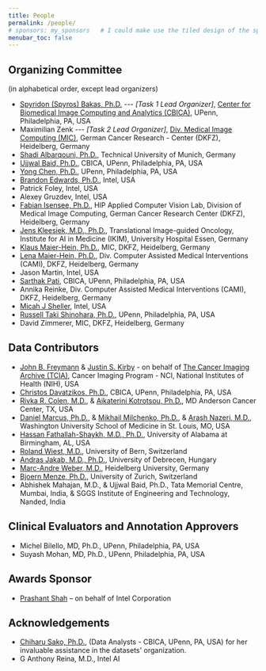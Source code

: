 ```yaml
---
title: People
permalink: /people/
# sponsors: my_sponsors   # I could make use the tiled design of the sponsor page if there's time to adapt "view profile" etc.
menubar_toc: false
---
```


## Organizing Committee

(in alphabetical order, except lead organizers)

- [Spyridon (Spyros) Bakas, Ph.D.](https://www.med.upenn.edu/cbica/sbakas/) *--- [Task 1 Lead Organizer]*,  [Center for Biomedical Image Computing and  Analytics (CBICA)](https://www.med.upenn.edu/cbica/), UPenn, Philadelphia, PA, USA
- Maximilian Zenk   *--- [Task 2 Lead Organizer]*,    [Div. Medical Image Computing (MIC)](https://www.dkfz.de/en/mic/index.php), German Cancer Research - Center (DKFZ), Heidelberg, Germany
- [Shadi Albarqouni, Ph.D.](https://albarqouni.github.io/),    Technical University of Munich, Germany
- [Ujjwal Baid, Ph.D.](https://www.med.upenn.edu/cbica/ujjwalbaid.html),    CBICA, UPenn, Philadelphia, PA, USA
- [Yong Chen, Ph.D.](https://www.dbei.med.upenn.edu/bio/yong-chen-phd),    UPenn, Philadelphia, PA, USA
- [Brandon Edwards, Ph.D.](https://www.intel.com/content/www/us/en/artificial-intelligence/bios/brandon-edwards.html),    Intel, USA
- Patrick Foley,    Intel, USA
- Alexey Gruzdev,    Intel, USA
- [Fabian Isensee, Ph.D.](https://www.helmholtz-imaging.de/our_services/helpdesk/),    HIP Applied Computer Vision Lab, Division of Medical Image Computing, German Cancer Research Center (DKFZ), Heidelberg, Germany
- [Jens Kleesiek, M.D., Ph.D.](https://www.ikim.uk-essen.de/tio),    Translational Image-guided Oncology, Institute for AI in Medicine (IKIM), University Hospital Essen, Germany
- [Klaus Maier-Hein, Ph.D.](https://www.dkfz.de/en/mic/index.php),    MIC, DKFZ, Heidelberg, Germany
- [Lena Maier-Hein, Ph.D.](https://www.dkfz.de/en/cami/index.php),    Div. Computer Assisted Medical Interventions (CAMI), DKFZ, Heidelberg, Germany
- Jason Martin,    Intel, USA
- [Sarthak Pati](https://www.med.upenn.edu/cbica/aibil/spati.html),    CBICA, UPenn, Philadelphia, PA, USA
- Annika Reinke,    Div. Computer Assisted Medical Interventions (CAMI), DKFZ, Heidelberg, Germany
- [Micah J Sheller](https://www.intel.com/content/www/us/en/artificial-intelligence/bios/micah-j-sheller.html),    Intel, USA
- [Russell Taki Shinohara, Ph.D.](https://www.med.upenn.edu/apps/faculty/index.php/g275/p8574254),    UPenn, Philadelphia, PA, USA
- David Zimmerer,    MIC, DKFZ, Heidelberg, Germany

## Data Contributors

- [John B. Freymann](https://imaging.cancer.gov/about_cip/staff_directory.htm) & [Justin S. Kirby](https://imaging.cancer.gov/about_cip/staff_directory.htm) - on behalf of [The Cancer Imaging Archive (TCIA)](http://www.cancerimagingarchive.net/),    Cancer Imaging Program - NCI, National Institutes of Health (NIH), USA
- [Christos Davatzikos, Ph.D.](https://www.med.upenn.edu/cbica/christos/),    CBICA, UPenn, Philadelphia, PA, USA
- [Rivka R. Colen, M.D.](https://faculty.mdanderson.org/profiles/rivkah_colen.html), & [Aikaterini Kotrotsou, Ph.D.](https://www.mdanderson.org/research/departments-labs-institutes/labs/colen-laboratory/lab-members.html),    MD Anderson Cancer Center, TX, USA
- [Daniel Marcus, Ph.D.](https://www.mir.wustl.edu/research/research-support-facilities/neuroimaging-informatics-analysis-center-niac/our-staff/niac-staff-dan-marcus), & [Mikhail Milchenko, Ph.D.](http://nrg.wustl.edu/about/people/), & [Arash Nazeri, M.D.](https://www.mir.wustl.edu/education/residency-programs/diagnostic-radiology-residency/our-residents/arash-nazeri),    Washington University School of Medicine in St. Louis, MO, USA
- [Hassan Fathallah-Shaykh, M.D., Ph.D.](http://apps.medicine.uab.edu/facultyDirectory/FacultyData.asp?FID=52363),    University of Alabama at Birmingham, AL, USA
- [Roland Wiest, M.D.](http://www.neuroscience.unibe.ch/about_us/personen/prof_dr_med_wiest_roland),    University of Bern, Switzerland
- [Andras Jakab, M.D., Ph.D.](https://www.cir.meduniwien.ac.at/team/andras-jakab/),    University of Debrecen, Hungary
- [Marc-Andre Weber, M.D.](https://www.klinikum.uni-heidelberg.de/PD-Marc-Andre-Weber.111166.0.html?&L=5),    Heidelberg University, Germany
- [Bjoern Menze, Ph.D.](https://www.dqbm.uzh.ch/en/research/groups/menze.html),    University of Zurich, Switzerland
- Abhishek Mahajan, M.D., & Ujjwal Baid, Ph.D.,    Tata Memorial Centre, Mumbai, India, & SGGS Institute of Engineering and Technology, Nanded, India

## Clinical Evaluators and Annotation Approvers

- Michel Bilello, MD, Ph.D.,    UPenn, Philadelphia, PA, USA
- Suyash Mohan, MD, Ph.D.,    UPenn, Philadelphia, PA, USA

## Awards Sponsor

- [Prashant Shah](https://www.linkedin.com/in/sprash/) – on behalf of Intel Corporation

## Acknowledgements

- [Chiharu Sako, Ph.D.](https://www.med.upenn.edu/cbica/aibil/sako.html),  (Data Analysts - CBICA, UPenn, PA, USA) for her invaluable assistance in the datasets' organization.
- G Anthony Reina, M.D.,    Intel AI
